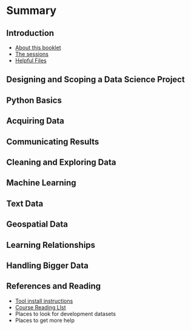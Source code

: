 # Summary

## Introduction

* [About this booklet](README.md)
* [The sessions](about-this-booklet.md)
* [Helpful Files](helpful-files.md)

## Designing and Scoping a Data Science Project

## Python Basics

## Acquiring Data

## Communicating Results

## Cleaning and Exploring Data

## Machine Learning

## Text Data

## Geospatial Data

## Learning Relationships

## Handling Bigger Data

## References and Reading

* [Tool install instructions](tool-install-instructions.md)
* [Course Reading LIst](course-reading-list.md)
* Places to look for development datasets
* Places to get more help

